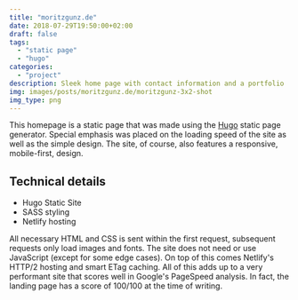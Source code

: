 ```yaml
---
title: "moritzgunz.de"
date: 2018-07-29T19:50:00+02:00
draft: false
tags:
  - "static page"
  - "hugo"
categories:
  - "project"
description: Sleek home page with contact information and a portfolio
img: images/posts/moritzgunz.de/moritzgunz-3x2-shot
img_type: png
---
```


This homepage is a static page that was made using the [Hugo](https://gohugo.io/) static page generator. Special emphasis was placed on the loading speed of the site as well as the simple design. The site, of course, also features a responsive, mobile-first, design.

## Technical details

- Hugo Static Site
- SASS styling
- Netlify hosting

All necessary HTML and CSS is sent within the first request, subsequent requests only load images and fonts. The site does not need or use JavaScript (except for some edge cases). On top of this comes Netlify's HTTP/2 hosting and smart ETag caching. All of this adds up to a very performant site that scores well in Google's PageSpeed analysis. In fact, the landing page has a score of 100/100 at the time of writing.
